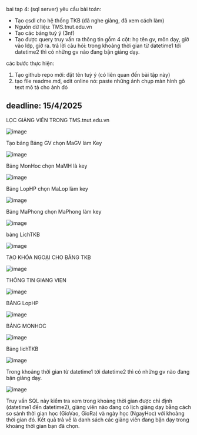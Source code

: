 bai tap 4: (sql server)
yêu cầu bài toán:
 - Tạo csdl cho hệ thống TKB (đã nghe giảng, đã xem cách làm)
 - Nguồn dữ liệu: TMS.tnut.edu.vn
 - Tạo các bảng tuỳ ý (3nf)
 - Tạo được query truy vấn ra thông tin gồm 4 cột: họ tên gv, môn dạy, giờ vào lớp, giờ ra.
   trả lời câu hỏi: trong khoảng thời gian từ datetime1 tới datetime2 thì có những gv nào đang bận giảng dạy.

các bước thực hiện:
1. Tạo github repo mới: đặt tên tuỳ ý (có liên quan đến bài tập này)
2. tạo file readme.md, edit online nó:
   paste những ảnh chụp màn hình
   gõ text mô tả cho ảnh đó

deadline: 15/4/2025
--------------------------------------------------------------------------------------------------------------------
LỌC GIẢNG VIÊN TRONG TMS.tnut.edu.vn

![image](https://github.com/user-attachments/assets/843c2234-9f58-4178-bc7e-a1a8b6d1158c)



Tạo bảng 
Bảng GV chọn MaGV làm Key

![image](https://github.com/user-attachments/assets/dc0fba77-cbd0-4eb8-bf43-d50401e9ac2a)


Bảng MonHoc chọn MaMH là key

![image](https://github.com/user-attachments/assets/825442f6-445a-443c-b4e4-aef52cfdac57)


Bảng LopHP chọn MaLop làm key 

![image](https://github.com/user-attachments/assets/288001ba-27e3-454f-bfe9-754a4bcfce87)


Bảng MaPhong chọn MaPhong làm key 

![image](https://github.com/user-attachments/assets/b3d2aed2-7b8b-440b-9b04-7788e481e45f)


bảng LichTKB 

![image](https://github.com/user-attachments/assets/17061576-b445-4c3a-89ef-10048a84cbea)


TẠO KHÓA NGOẠI CHO BẢNG TKB

![image](https://github.com/user-attachments/assets/5874c166-a745-4169-8b06-b05f6b19d562)


THÔNG TIN GIANG VIEN

![image](https://github.com/user-attachments/assets/5f54211b-f5c1-46eb-b008-834aec6ba467)


BẢNG LopHP


![image](https://github.com/user-attachments/assets/319e9f6a-b254-46c2-b3be-16129ce8cbea)


BẢNG MONHOC

![image](https://github.com/user-attachments/assets/e642526e-c826-48d9-84cb-47286e9f9ce5)


Bảng lichTKB


![image](https://github.com/user-attachments/assets/7647d805-3693-4df2-953d-4e751ac1fcbc)


Trong khoảng thời gian từ datetime1 tới datetime2 thì có những gv nào đang bận giảng dạy.


![image](https://github.com/user-attachments/assets/5714edc9-9288-44ea-91e0-ad7969798be0)


Truy vấn SQL này kiểm tra xem trong khoảng thời gian được chỉ định (datetime1 đến datetime2), giảng viên nào đang có lịch giảng dạy bằng cách so sánh thời gian học (GioVao, GioRa) và ngày học (NgayHoc) với khoảng thời gian đó. Kết quả trả về là danh sách các giảng viên đang bận dạy trong khoảng thời gian bạn đã chọn.



